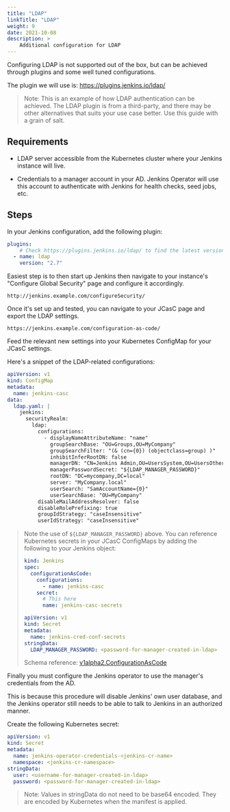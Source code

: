 ```yaml
---
title: "LDAP"
linkTitle: "LDAP"
weight: 9
date: 2021-10-08
description: >
    Additional configuration for LDAP
---
```


Configuring LDAP is not supported out of the box, but can be achieved through
plugins and some well tuned configurations.

The plugin we will use is: <https://plugins.jenkins.io/ldap/>

> Note: This is an example of how LDAP authentication can be achieved. The LDAP
> plugin is from a third-party, and there may be other alternatives that suits
> your use case better. Use this guide with a grain of salt.

## Requirements

- LDAP server accessible from the Kubernetes cluster where your Jenkins
  instance will live.

- Credentials to a manager account in your AD. Jenkins Operator will use
  this account to authenticate with Jenkins for health checks, seed jobs, etc.

## Steps

In your Jenkins configuration, add the following plugin:

```yaml
plugins:
    # Check https://plugins.jenkins.io/ldap/ to find the latest version.
  - name: ldap
    version: "2.7"
```

Easiest step is to then start up Jenkins then navigate to your instance's
"Configure Global Security" page and configure it accordingly.

`http://jenkins.example.com/configureSecurity/`

Once it's set up and tested, you can navigate to your JCasC page and export
the LDAP settings.

`https://jenkins.example.com/configuration-as-code/`

Feed the relevant new settings into your Kubernetes ConfigMap for your JCasC
settings.

Here's a snippet of the LDAP-related configurations:

```yaml
apiVersion: v1
kind: ConfigMap
metadata:
  name: jenkins-casc
data:
  ldap.yaml: |
    jenkins:
      securityRealm:
        ldap:
          configurations:
            - displayNameAttributeName: "name"
              groupSearchBase: "OU=Groups,OU=MyCompany"
              groupSearchFilter: "(& (cn={0}) (objectclass=group) )"
              inhibitInferRootDN: false
              managerDN: "CN=Jenkins Admin,OU=UsersSystem,OU=UsersOther,OU=MyCompany,DC=mycompany,DC=local"
              managerPasswordSecret: "${LDAP_MANAGER_PASSWORD}"
              rootDN: "DC=mycompany,DC=local"
              server: "MyCompany.local"
              userSearch: "SamAccountName={0}"
              userSearchBase: "OU=MyCompany"
          disableMailAddressResolver: false
          disableRolePrefixing: true
          groupIdStrategy: "caseInsensitive"
          userIdStrategy: "caseInsensitive"
```

> Note the use of `${LDAP_MANAGER_PASSWORD}` above. You can reference
> Kubernetes secrets in your JCasC ConfigMaps by adding the following to your
> Jenkins object:
>
> ```yaml
> kind: Jenkins
> spec:
>   configurationAsCode:
>     configurations:
>       - name: jenkins-casc
>     secret:
>       # This here
>       name: jenkins-casc-secrets
> ```
>
> ```yaml
> apiVersion: v1
> kind: Secret
> metadata:
>   name: jenkins-cred-conf-secrets
> stringData:
>   LDAP_MANAGER_PASSWORD: <password-for-manager-created-in-ldap>
> ```
>
> Schema reference: [v1alpha2.ConfigurationAsCode](./schema/#github.com/jenkinsci/kubernetes-operator/pkg/apis/jenkins/v1alpha2.ConfigurationAsCode)

Finally you must configure the Jenkins operator to use the manager's
credentials from the AD.

This is because this procedure will disable Jenkins' own user database, and the
Jenkins operator still needs to be able to talk to Jenkins in an authorized
manner.

Create the following Kubernetes secret:

```yaml
apiVersion: v1
kind: Secret
metadata:
  name: jenkins-operator-credentials-<jenkins-cr-name>
  namespace: <jenkins-cr-namespace>
stringData:
  user: <username-for-manager-created-in-ldap>
  password: <password-for-manager-created-in-ldap>
```

> Note: Values in stringData do not need to be base64 encoded. They are
> encoded by Kubernetes when the manifest is applied.

